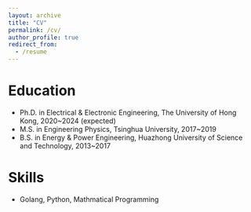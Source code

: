 ```yaml
---
layout: archive
title: "CV"
permalink: /cv/
author_profile: true
redirect_from:
  - /resume
---
```




Education
======
* Ph.D. in Electrical & Electronic Engineering, The University of Hong Kong, 2020~2024 (expected)
* M.S. in Engineering Physics, Tsinghua University, 2017~2019
* B.S. in Energy & Power Engineering, Huazhong University of Science and Technology, 2013~2017
  
Skills
======
* Golang, Python, Mathmatical Programming
  
